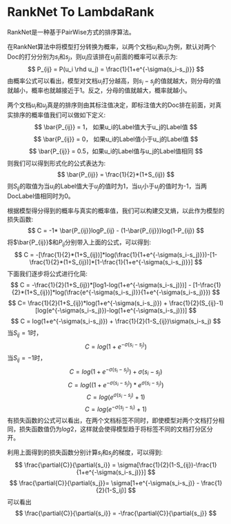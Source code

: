 # RankNet To LambdaRank

RankNet是一种基于PairWise方式的排序算法。

在RankNet算法中将模型打分转换为概率，以两个文档$u_i$和$u_j$为例，默认对两个Doc的打分分别为$s_i$和$s_j$，则$u_i$应该排在$u_j$前面的概率可以表示为:
$$
P_{ij} = P(u_i \rhd u_j) = \frac{1}{1+e^{-\sigma(s_i-s_j)}}
$$
由概率公式可以看出，模型对文档$u_i$打分越高，则$s_i-s_j$的值就越大，则分母的值就越小，概率也就越接近于1。反之，分母的值就越大，概率就越小。

两个文档$u_i$和$u_j$真是的排序则由其标注值决定，即标注值大的Doc排在前面，对真实排序的概率值我们可以做如下定义:
$$
\bar{P_{ij}} = 1， 如果u_i的Label值大于u_j的Label值
$$
$$
\bar{P_{ij}} = 0， 如果u_i的Label值小于u_j的Label值
$$
$$
\bar{P_{ij}} = 0.5，如果u_i的Label值与u_j的Label值相同
$$
则我们可以得到形式化的公式表达为:
$$
\bar{P_{ij}} = \frac{1}{2}*(1+S_{ij})
$$
则$S_{ij}$的取值为当$u_i$的Label值大于$u_j$的值时为1，当$u_i$小于$u_j$的值时为-1，当两DocLabel值相同时为0。

根据模型得分得到的概率与真实的概率值，我们可以构建交叉熵，以此作为模型的损失函数:
$$
C = -1* \bar{P_{ij}}logP_{ij} - (1-\bar{P_{ij}})log(1-P_{ij})
$$
将$\bar{P_{ij}}$和$P_{ij}$分别带入上面的公式，可以得到:
$$
C = -[\frac{1}{2}*(1+S_{ij})]*log(\frac{1}{1+e^{-\sigma(s_i-s_j)}})-[1-\frac{1}{2}*(1+S_{ij})]*[1-\frac{1}{1+e^{-\sigma(s_i-s_j)}}]
$$
下面我们逐步将公式进行化简:
$$
C = -\frac{1}{2}(1+S_{ij})*[log1-log(1+e^{-\sigma(s_i-s_j)})] - [1-\frac{1}{2}*(1+S_{ij})]*log(\frac{e^{-\sigma(s_i-s_j)}}{1+e^{-\sigma(s_i-s_j)}})
$$
$$
C= \frac{1}{2}(1+S_{ij})*log(1+e^{-\sigma(s_i-s_j)}) + \frac{1}{2}(S_{ij}-1)[log(e^{-\sigma(s_i-s_j)})-log(1+e^{-\sigma(s_i-s_j)})]
$$
$$
C = log(1+e^{-\sigma(s_i-s_j)}) + \frac{1}{2}(1-S_{ij})\sigma(s_i-s_j)
$$
当$S_{ij}=1$时，
$$
C=log(1+e^{-\sigma(s_i-s_j)})
$$
当$S_{ij}=-1$时，
$$
C=log(1+e^{-\sigma(s_i-s_j)})+\sigma(s_i-s_j)
$$
$$
C=log((1+e^{-\sigma(s_i-s_j)})*e^{\sigma(s_i-s_j)})
$$
$$
C=log(e^{\sigma(s_i-s_j)}+1)
$$
$$
C=log(e^{-\sigma(s_j-s_i)}+1)
$$
有损失函数的公式可以看出，在两个文档标签不同时，即使模型对两个文档打分相同，损失函数值仍为$log2$，这样就会使得模型趋于将标签不同的文档打分区分开。

利用上面得到的损失函数分别计算$s_i$和$s_j$的梯度，可以得到:
$$
\frac{\partial{C}}{\partial{s_i}} = \sigma[\frac{1}{2}(1-S_{ij})-\frac{1}{1+e^{-\sigma(s_i-s_j)}}]
$$
$$
\frac{\partial{C}}{\partial{s_j}}= \sigma[1+e^{-\sigma(s_i-s_j)} - \frac{1}{2}(1-S_ij)]
$$
可以看出
$$
\frac{\partial{C}}{\partial{s_i}} = -\frac{\partial{C}}{\partial{s_j}}
$$

